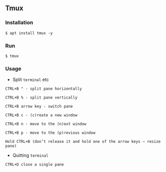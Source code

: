 ## Tmux

### Installation
```
$ apt install tmux -y
```

### Run
```
$ tmux
```

### Usage
* Split `terminal` etc
```
CTRL+B " - split pane horizontally

CTRL+B % - split pane vertically

CTRL+B arrow key - switch pane

CTRL+B c - (c)reate a new window

CTRL+B n - move to the (n)ext window

CTRL+B p - move to the (p)revious window

Hold CTRL+B (don’t release it and hold one of the arrow keys — resize pane)
```

* Quitting `terminal`
```
CTRL+D close a single pane
```
